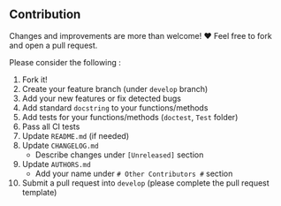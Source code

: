 ## Contribution			

Changes and improvements are more than welcome! ❤️ Feel free to fork and open a pull request.		


Please consider the following :


1. Fork it!
2. Create your feature branch (under `develop` branch)
3. Add your new features or fix detected bugs
4. Add standard `docstring` to your functions/methods
5. Add tests for your functions/methods (`doctest`, `Test` folder)
6. Pass all CI tests
7. Update `README.md` (if needed)
8. Update `CHANGELOG.md`
	- Describe changes under `[Unreleased]` section
9. Update `AUTHORS.md`
	- Add your name under `# Other Contributors #` section
10. Submit a pull request into `develop` (please complete the pull request template)
